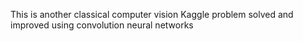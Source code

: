 This is another classical computer vision Kaggle problem solved and improved using convolution neural networks
